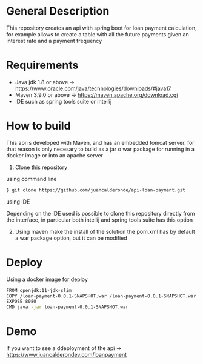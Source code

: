 # General Description
This repository creates an api with spring boot for loan payment calculation, for example allows to create a table with all the future payments given an interest rate and a payment frequency

# Requirements
  - Java jdk 1.8 or above -> https://www.oracle.com/java/technologies/downloads/#java17
  - Maven 3.9.0 or above -> https://maven.apache.org/download.cgi
  - IDE such as spring tools suite or intellij
# How to build

This api is developed with Maven, and has an embedded tomcat server. for that reason is only necesary to build as a jar o war package for running in a docker image or into an apache server

1. Clone this repository

  using command line
  ```bash
  $ git clone https://github.com/juancalderonde/api-loan-payment.git
  ```
  using IDE
  
  Depending on the IDE used is possible to clone this repository directly from the interface, in particular both intellij and spring tools suite has this option
  
2. Using maven make the install of the solution the pom.xml has by default a war package option, but it can be modified


# Deploy

Using a docker image for deploy

  ```bash
  FROM openjdk:11-jdk-slim
  COPY /loan-payment-0.0.1-SNAPSHOT.war /loan-payment-0.0.1-SNAPSHOT.war
  EXPOSE 8080
  CMD java -jar loan-payment-0.0.1-SNAPSHOT.war
  ```

# Demo
If you want to see a ddeployment of the api -> https://www.juancalderondev.com/loanpayment